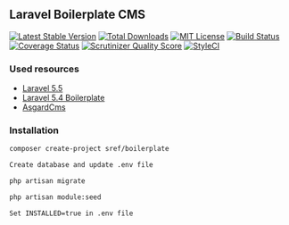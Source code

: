 ## Laravel Boilerplate CMS

[![Latest Stable Version](https://img.shields.io/github/release/FaZeRs/Boilerplate.svg?style=flat-square)](https://packagist.org/packages/sref/boilerplate)
[![Total Downloads](https://img.shields.io/packagist/dt/sref/boilerplate.svg?style=flat-square)](https://packagist.org/packages/sref/boilerplate)
[![MIT License](https://img.shields.io/packagist/l/sref/boilerplate.svg?style=flat-square)](https://packagist.org/packages/sref/boilerplate)
[![Build Status](https://img.shields.io/travis/FaZeRs/Boilerplate/master.svg?style=flat-square)](https://travis-ci.org/FaZeRs/Boilerplate)
[![Coverage Status](https://img.shields.io/coveralls/FaZeRs/Boilerplate/master.svg?style=flat-square)](https://coveralls.io/github/FaZeRs/Boilerplate?branch=master)
[![Scrutinizer Quality Score](https://img.shields.io/scrutinizer/g/FaZeRs/boilerplate/master.svg?style=flat-square)](https://scrutinizer-ci.com/g/FaZeRs/boilerplate/)
[![StyleCI](https://styleci.io/repos/89625225/shield)](https://styleci.io/repos/89625225)

### Used resources
* [Laravel 5.5](https://laravel.com)
* [Laravel 5.4 Boilerplate](http://laravel-boilerplate.com)
* [AsgardCms](https://asgardcms.com)

### Installation
``` bash
composer create-project sref/boilerplate
```
``` bash
Create database and update .env file
```
``` bash
php artisan migrate
```
``` bash
php artisan module:seed
```
``` bash
Set INSTALLED=true in .env file
```
